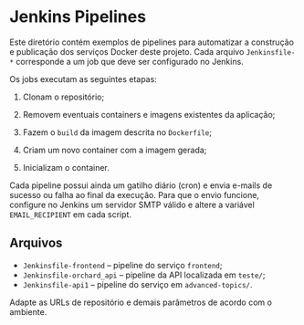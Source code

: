 # Jenkins Pipelines

Este diretório contém exemplos de pipelines para automatizar a construção e
publicação dos serviços Docker deste projeto. Cada arquivo `Jenkinsfile-*`
corresponde a um job que deve ser configurado no Jenkins.

Os jobs executam as seguintes etapas:

1. Clonam o repositório;
2. Removem eventuais containers e imagens existentes da aplicação;
3. Fazem o `build` da imagem descrita no `Dockerfile`;
4. Criam um novo container com a imagem gerada;

5. Inicializam o container.

Cada pipeline possui ainda um gatilho diário (cron) e envia e-mails de sucesso
ou falha ao final da execução. Para que o envio funcione, configure no Jenkins
um servidor SMTP válido e altere a variável `EMAIL_RECIPIENT` em cada script.

## Arquivos

- `Jenkinsfile-frontend` – pipeline do serviço `frontend`;
- `Jenkinsfile-orchard_api` – pipeline da API localizada em `teste/`;
- `Jenkinsfile-api1` – pipeline do serviço em `advanced-topics/`.

Adapte as URLs de repositório e demais parâmetros de acordo com o ambiente.
